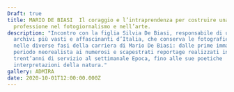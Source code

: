 ```yaml
---
Draft: true
title: MARIO DE BIASI  Il coraggio e l’intraprendenza per costruire una
  professione nel fotogiornalismo e nell’arte.
description: "Incontro con la figlia Silvia De Biasi, responsabile di uno degli
  archivi più vasti e affascinanti d’Italia, che conserva le fotografie scattate
  nelle diverse fasi della carriera di Mario De Biasi: dalle prime immagini del
  periodo neorealista ai numerosi e scapestrati reportage realizzati in
  trent’anni di servizio al settimanale Epoca, fino alle sue poetiche
  interpretazioni della natura."
gallery: ADMIRA
date: 2020-10-01T12:00:00.000Z
---
```

